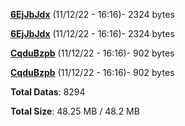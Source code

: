 [**6EjJbJdx**](/data/6EjJbJdx.txt) (11/12/22 - 16:16)- 2324 bytes

[**6EjJbJdx**](/data/6EjJbJdx.txt) (11/12/22 - 16:16)- 2324 bytes

[**CqduBzpb**](/data/CqduBzpb.txt) (11/12/22 - 16:16)- 902 bytes

[**CqduBzpb**](/data/CqduBzpb.txt) (11/12/22 - 16:16)- 902 bytes

**Total Datas**: 8294

**Total Size**: 48.25 MB / 48.2 MB